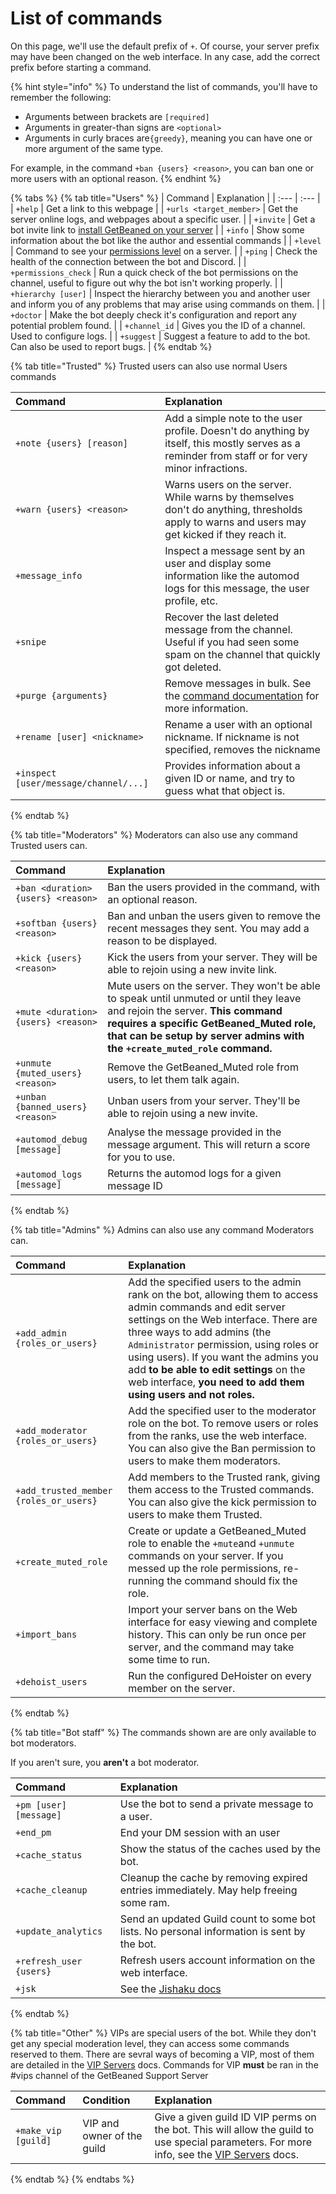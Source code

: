 # List of commands

On this page, we'll use the default prefix of `+`. Of course, your server prefix may have been changed on the web interface. In any case, add the correct prefix before starting a command.

{% hint style="info" %}
To understand the list of commands, you'll have to remember the following:

* Arguments between brackets are `[required]`
* Arguments in greater-than signs are `<optional>`
* Arguments in curly braces are`{greedy}`, meaning you can have one or more argument of the same type.

For example, in the command `+ban {users} <reason>`, you can ban one or more users with an optional reason.
{% endhint %}

{% tabs %}
{% tab title="Users" %}
| Command | Explanation |
| :--- | :--- |
| `+help` | Get a link to this webpage |
| `+urls <target_member>` | Get the server online logs, and webpages about a specific user. |
| `+invite` | Get a bot invite link to [install GetBeaned on your server](tutorial-setting-up-your-server-for-the-first-time.md) |
| `+info` | Show some information about the bot like the author and essential commands |
| `+level` | Command to see your [permissions level](levels-and-permissions.md) on a server. |
| `+ping` | Check the health of the connection between the bot and Discord. |
| `+permissions_check` | Run a quick check of the bot permissions on the channel, useful to figure out why the bot isn't working properly. |
| `+hierarchy [user]` | Inspect the hierarchy between you and another user and inform you of any problems that may arise using commands on them. |
| `+doctor` | Make the bot deeply check it's configuration and report any potential problem found. |
| `+channel_id` | Gives you the ID of a channel. Used to configure logs. |
| `+suggest` | Suggest a feature to add to the bot. Can also be used to report bugs. |
{% endtab %}

{% tab title="Trusted" %}
Trusted users can also use normal Users commands

| Command | Explanation |
| :--- | :--- |
| `+note {users} [reason]` | Add a simple note to the user profile. Doesn't do anything by itself, this mostly serves as a reminder from staff or for very minor infractions. |
| `+warn {users} <reason>` | Warns users on the server. While warns by themselves don't do anything, thresholds apply to warns and users may get kicked if they reach it. |
| `+message_info` | Inspect a message sent by an user and display some information like the automod logs for this message, the user profile, etc. |
| `+snipe` | Recover the last deleted message from the channel. Useful if you had seen some spam on the channel that quickly got deleted. |
| `+purge {arguments}` | Remove messages in bulk. See the [command documentation](using-the-purge-command-to-remove-messages.md) for more information. |
| `+rename [user] <nickname>` | Rename a user with an optional nickname. If nickname is not specified, removes the nickname |
| `+inspect [user/message/channel/...]` | Provides information about a given ID or name, and try to guess what that object is. |
{% endtab %}

{% tab title="Moderators" %}
Moderators can also use any command Trusted users can.

| Command | Explanation |
| :--- | :--- |
| `+ban <duration>{users} <reason>` | Ban the users provided in the command, with an optional reason. |
| `+softban {users} <reason>` | Ban and unban the users given to remove the recent messages they sent. You may add a reason to be displayed. |
| `+kick {users} <reason>` | Kick the users from your server. They will be able to rejoin using a new invite link. |
| `+mute <duration>{users} <reason>` | Mute users on the server. They won't be able to speak until unmuted or until they leave and rejoin the server. **This command requires a specific GetBeaned\_Muted role, that can be setup by server admins with the `+create_muted_role` command.** |
| `+unmute {muted_users} <reason>` | Remove the GetBeaned\_Muted role from users, to let them talk again. |
| `+unban {banned_users} <reason>` | Unban users from your server. They'll be able to rejoin using a new invite. |
| `+automod_debug [message]` | Analyse the message provided in the message argument. This will return a score for you to use. |
| `+automod_logs [message]` | Returns the automod logs for a given message ID |
{% endtab %}

{% tab title="Admins" %}
Admins can also use any command Moderators can.

| Command | Explanation |
| :--- | :--- |
| `+add_admin {roles_or_users}` | Add the specified users to the admin rank on the bot, allowing them to access admin commands and edit server settings on the Web interface.  There are three ways to add admins \(the `Administrator` permission, using roles or using users\). If you want the admins you add **to be able to edit settings** on the web interface, **you need to add them using users and not roles.** |
| `+add_moderator {roles_or_users}` | Add the specified user to the moderator role on the bot. To remove users or roles from the ranks, use the web interface.  You can also give the Ban permission to users to make them moderators. |
| `+add_trusted_member {roles_or_users}` | Add members to the Trusted rank, giving them access to the Trusted commands.  You can also give the kick permission to users to make them Trusted. |
| `+create_muted_role` | Create or update a GetBeaned\_Muted role to enable the `+mute`and `+unmute` commands on your server.  If you messed up the role permissions, re-running the command should fix the role. |
| `+import_bans` | Import your server bans on the Web interface for easy viewing and complete history. This can only be run once per server, and the command may take some time to run. |
| `+dehoist_users` | Run the configured DeHoister on every member on the server. |
{% endtab %}

{% tab title="Bot staff" %}
The commands shown are are only available to bot moderators.

If you aren't sure, you **aren't** a bot moderator.

| Command | Explanation |
| :--- | :--- |
| `+pm [user] [message]` | Use the bot to send a private message to a user. |
| `+end_pm` | End your DM session with an user |
| `+cache_status` | Show the status of the caches used by the bot. |
| `+cache_cleanup` | Cleanup the cache by removing expired entries immediately. May help freeing some ram. |
| `+update_analytics` | Send an updated Guild count to some bot lists. No personal information is sent by the bot. |
| `+refresh_user {users}` | Refresh users account information on the web interface. |
| `+jsk` | See the [Jishaku docs](https://jishaku.readthedocs.io/en/latest/cog.html#commands) |
{% endtab %}

{% tab title="Other" %}
VIPs are special users of the bot. While they don't get any special moderation level, they can access some commands reserved to them. There are sevral ways of becoming a VIP, most of them are detailed in the [VIP Servers](vip-servers.md) docs. Commands for VIP **must** be ran in the \#vips channel of the GetBeaned Support Server

| Command | Condition | Explanation |
| :--- | :--- | :--- |
| `+make_vip [guild]` | VIP and owner of the guild | Give a given guild ID VIP perms on the bot. This will allow the guild to use special parameters. For more info, see the [VIP Servers](vip-servers.md) docs. |
{% endtab %}
{% endtabs %}

